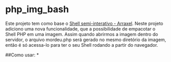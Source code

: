 # php_img_bash
Este projeto tem como base o [Shell semi-interativo - Arraxel](https://github.com/Arrexel/phpbash).
Neste projeto adiciono uma nova funcionalidade, que a possibilidade de empacotar o Shell PHP em uma imagem.
Assim quando abrirmos a imagem dentro do servidor, o arquivo mordeu.php será gerado no mesmo diretório da imagem, então
é só acessa-lo para ter o seu Shell rodando a partir do navegador.

##Como usar:
*

